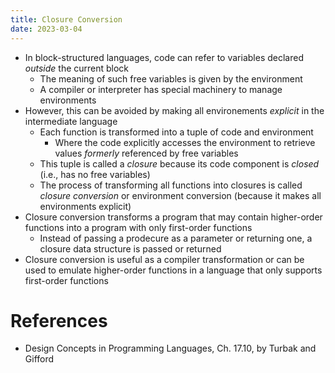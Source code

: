 ```yaml
---
title: Closure Conversion
date: 2023-03-04
---
```


- In block-structured languages, code can refer to variables declared _outside_
  the current block
  - The meaning of such free variables is given by the environment
  - A compiler or interpreter has special machinery to manage environments
- However, this can be avoided by making all environements _explicit_ in the
  intermediate language
  - Each function is transformed into a tuple of code and environment
    - Where the code explicitly accesses the environment to retrieve values
      _formerly_ referenced by free variables
  - This tuple is called a _closure_ because its code component is _closed_
    (i.e., has no free variables)
  - The process of transforming all functions into closures is called _closure conversion_
    or environment conversion (because it makes all environments explicit)
- Closure conversion transforms a program that may contain higher-order functions
  into a program with only first-order functions
  - Instead of passing a prodecure as a parameter or returning one, a closure
    data structure is passed or returned
- Closure conversion is useful as a compiler transformation or can be used to
  emulate higher-order functions in a language that only supports first-order functions

# References

- Design Concepts in Programming Languages, Ch. 17.10, by Turbak and Gifford
